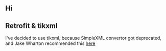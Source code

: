 ## Hi


## Retrofit &  tikxml
I've decided to use tikxml, because SimpleXML convertor got deprecated, and Jake Wharton recommended this [here](https://github.com/square/retrofit/issues/2733)